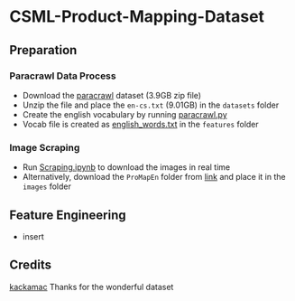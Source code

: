 # CSML-Product-Mapping-Dataset

## Preparation

### Paracrawl Data Process
* Download the [paracrawl](https://web-language-models.s3.us-east-1.amazonaws.com/paracrawl/release9/en-cs/en-cs.txt.gz) dataset (3.9GB zip file)
* Unzip the file and place the `en-cs.txt` (9.01GB) in the `datasets` folder
* Create the english vocabulary by running [paracrawl.py](paracrawl.py)
* Vocab file is created as [english_words.txt](features/english_words.txt) in the `features` folder

### Image Scraping
* Run [Scraping.ipynb](Scraping.ipynb) to download the images in real time
* Alternatively, download the `ProMapEn` folder from [link](https://drive.google.com/drive/folders/1hfqp-LqDahBHWRcAtenxlIlQf0K3yzJH) and place it in the `images` folder

## Feature Engineering
* insert

## Credits
[kackamac](https://github.com/kackamac/Product-Mapping-Datasets)
Thanks for the wonderful dataset